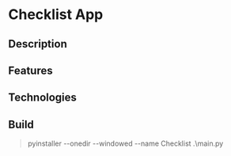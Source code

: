 # Checklist App

## Description

## Features

## Technologies

## Build

> pyinstaller --onedir --windowed --name Checklist .\main.py
